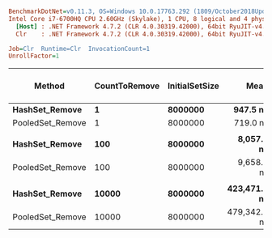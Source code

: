 ``` ini

BenchmarkDotNet=v0.11.3, OS=Windows 10.0.17763.292 (1809/October2018Update/Redstone5)
Intel Core i7-6700HQ CPU 2.60GHz (Skylake), 1 CPU, 8 logical and 4 physical cores
  [Host] : .NET Framework 4.7.2 (CLR 4.0.30319.42000), 64bit RyuJIT-v4.7.3324.0
  Clr    : .NET Framework 4.7.2 (CLR 4.0.30319.42000), 64bit RyuJIT-v4.7.3324.0

Job=Clr  Runtime=Clr  InvocationCount=1  
UnrollFactor=1  

```
|           Method | CountToRemove | InitialSetSize |         Mean |        Error |      StdDev |       Median | Ratio | RatioSD | Gen 0/1k Op | Gen 1/1k Op | Gen 2/1k Op | Allocated Memory/Op |
|----------------- |-------------- |--------------- |-------------:|-------------:|------------:|-------------:|------:|--------:|------------:|------------:|------------:|--------------------:|
|   **HashSet_Remove** |             **1** |        **8000000** |     **947.5 ns** |     **56.67 ns** |    **166.2 ns** |     **900.0 ns** |  **1.00** |    **0.00** |           **-** |           **-** |           **-** |                   **-** |
| PooledSet_Remove |             1 |        8000000 |     719.0 ns |     44.06 ns |    127.1 ns |     695.0 ns |  0.78 |    0.21 |           - |           - |           - |                   - |
|                  |               |                |              |              |             |              |       |         |             |             |             |                     |
|   **HashSet_Remove** |           **100** |        **8000000** |   **8,057.1 ns** |    **443.35 ns** |  **1,286.3 ns** |   **8,320.0 ns** |  **1.00** |    **0.00** |           **-** |           **-** |           **-** |                   **-** |
| PooledSet_Remove |           100 |        8000000 |   9,658.1 ns |    210.50 ns |    430.0 ns |   9,615.0 ns |  1.22 |    0.21 |           - |           - |           - |                   - |
|                  |               |                |              |              |             |              |       |         |             |             |             |                     |
|   **HashSet_Remove** |         **10000** |        **8000000** | **423,471.5 ns** | **24,240.73 ns** | **69,940.1 ns** | **441,985.0 ns** |  **1.00** |    **0.00** |           **-** |           **-** |           **-** |                   **-** |
| PooledSet_Remove |         10000 |        8000000 | 479,342.9 ns |  9,587.48 ns | 21,044.8 ns | 480,155.0 ns |  1.16 |    0.19 |           - |           - |           - |                   - |

